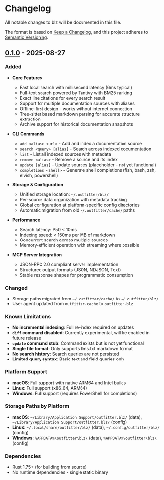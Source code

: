 # Changelog

All notable changes to blz will be documented in this file.

The format is based on [Keep a Changelog](https://keepachangelog.com/en/1.0.0/),
and this project adheres to [Semantic Versioning](https://semver.org/spec/v2.0.0.html).

## [0.1.0] - 2025-08-27

### Added

- **Core Features**
  - Fast local search with millisecond latency (6ms typical)
  - Full-text search powered by Tantivy with BM25 ranking
  - Exact line citations for every search result
  - Support for multiple documentation sources with aliases
  - Offline-first design - works without internet connection
  - Tree-sitter based markdown parsing for accurate structure extraction
  - Archive support for historical documentation snapshots

- **CLI Commands**
  - `add <alias> <url>` - Add and index a documentation source
  - `search <query> [alias]` - Search across indexed documentation
  - `list` - List all indexed sources with metadata
  - `remove <alias>` - Remove a source and its index
  - `update [alias]` - Update sources (placeholder - not yet functional)
  - `completions <shell>` - Generate shell completions (fish, bash, zsh, elvish, powershell)

- **Storage & Configuration**
  - Unified storage location: `~/.outfitter/blz/`
  - Per-source data organization with metadata tracking
  - Global configuration at platform-specific config directories
  - Automatic migration from old `~/.outfitter/cache/` paths

- **Performance**
  - Search latency: P50 < 10ms
  - Indexing speed: < 150ms per MB of markdown
  - Concurrent search across multiple sources
  - Memory-efficient operation with streaming where possible

- **MCP Server Integration**
  - JSON-RPC 2.0 compliant server implementation
  - Structured output formats (JSON, NDJSON, Text)
  - Stable response shapes for programmatic consumption

### Changed

- Storage paths migrated from `~/.outfitter/cache/` to `~/.outfitter/blz/`
- User agent updated from `outfitter-cache` to `outfitter-blz`

### Known Limitations

- **No incremental indexing**: Full re-index required on updates
- **`diff` command disabled**: Currently experimental, will be enabled in future release
- **`update` command stub**: Command exists but is not yet functional
- **Single file format**: Only supports llms.txt markdown format
- **No search history**: Search queries are not persisted
- **Limited query syntax**: Basic text and field queries only

### Platform Support

- **macOS**: Full support with native ARM64 and Intel builds
- **Linux**: Full support (x86_64, ARM64)
- **Windows**: Full support (requires PowerShell for completions)

### Storage Paths by Platform

- **macOS**: `~/Library/Application Support/outfitter.blz/` (data), `~/Library/Application Support/outfitter.blz/` (config)
- **Linux**: `~/.local/share/outfitter/blz/` (data), `~/.config/outfitter/blz/` (config)  
- **Windows**: `%APPDATA%\outfitter\blz\` (data), `%APPDATA%\outfitter\blz\` (config)

### Dependencies

- Rust 1.75+ (for building from source)
- No runtime dependencies - single static binary

[0.1.0]: https://github.com/outfitter-dev/blz/releases/tag/v0.1.0